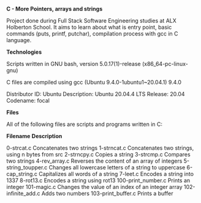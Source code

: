 __C - More Pointers, arrays and strings__

Project done during Full Stack Software Engineering studies at ALX Holberton School. It aims to learn about what is entry point, basic commands (puts, printf, putchar), compilation process with gcc in C language.

__Technologies__

Scripts written in GNU bash, version 5.0.17(1)-release (x86_64-pc-linux-gnu) 

C files are compiled using gcc (Ubuntu 9.4.0-1ubuntu1~20.04.1) 9.4.0

Distributor ID: Ubuntu
Description:    Ubuntu 20.04.4 LTS
Release:        20.04
Codename:       focal

__Files__                                                                                                                             
                                                                                                                                      
All of the following files are scripts and programs written in C: 

__Filename__	            __Description__

0-strcat.c                                                                                    	Concatenates two strings
1-strncat.c	                                                                                    Concatenates two strings, using n bytes from src
2-strncpy.c	                                                                                    Copies a string
3-strcmp.c	                                                                                    Compares two strings
4-rev_array.c	                                                                                  Reverses the content of an array of integers
5-string_toupper.c	                                                                            Changes all lowercase letters of a string to uppercase
6-cap_string.c	                                                                                Capitalizes all words of a string
7-leet.c	                                                                                      Encodes a string into 1337
8-rot13.c	                                                                                      Encodes a string using rot13
100-print_number.c	                                                                            Prints an integer
101-magic.c	                                                                                    Changes the value of an index of an integer array
102-infinite_add.c	                                                                            Adds two numbers
103-print_buffer.c	                                                                            Prints a buffer
